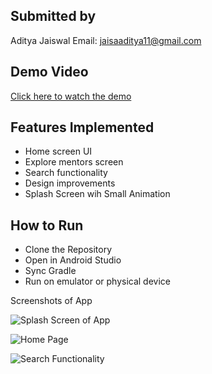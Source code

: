 ## Submitted by
Aditya Jaiswal
Email: jaisaaditya11@gmail.com

## Demo Video
[Click here to watch the demo](https://drive.google.com/file/d/1EVr-qhTvXpB6jet9Mg-N3z-8kf8C3pp-/view?usp=drive_link)

## Features Implemented
- Home screen UI
- Explore mentors screen
- Search functionality
- Design improvements
- Splash Screen wih Small Animation

## How to Run
- Clone the Repository
- Open in Android Studio
- Sync Gradle
- Run on emulator or physical device

Screenshots of App




![Splash Screen of App](https://github.com/user-attachments/assets/c7d2851e-2b18-437e-9e71-cae36dc2786f)


![Home Page](https://github.com/user-attachments/assets/61f77bb7-24ab-4c3a-a29b-003b1cf1eb38)


![Search Functionality](https://github.com/user-attachments/assets/546c6be6-b7d9-476c-8c08-b1113b04425c)

